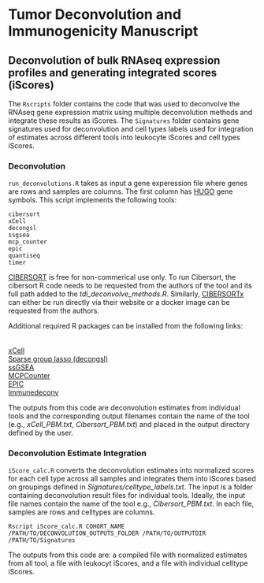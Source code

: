 # Tumor Deconvolution and Immunogenicity Manuscript
## Deconvolution of bulk RNAseq expression profiles and generating integrated scores (iScores)
The ```Rscripts``` folder contains the code that was used to deconvolve the RNAseq gene expression matrix using multiple deconvolution methods and integrate these results as iScores. The ```Signatures``` folder contains gene signatures used for deconvolution and cell types labels used for integration of estimates across different tools into leukocyte iScores and cell types iScores.

### Deconvolution
```run_deconvolutions.R``` takes as input a gene experession file where genes are rows and samples are columns. The first column has [HUGO](https://www.genenames.org/) gene symbols. This script implements the following tools:

```
cibersort
xCell
decongsl
ssgsea
mcp_counter
epic
quantiseq
timer
```
[CIBERSORT](https://cibersort.stanford.edu/) is free for non-commerical use only. To run Cibersort, the cibersort R code needs to be requested from the authors of the tool and its full path added to the *tdi_deconvolve_methods.R*. Similarly, [CIBERSORTx](https://cibersortx.stanford.edu) can either be run directly via their website or a docker image can be requested from the authors.

Additional required R packages can be installed from the following links:

######
[xCell](http://xcell.ucsf.edu/)\
[Sparse group lasso (decongsl)](https://github.com/drisso/deconsgl)\
[ssGSEA](https://bioconductor.org/packages/release/bioc/html/GSVA.html)\
[MCPCounter](https://github.com/ebecht/MCPcounter)\
[EPIC](https://github.com/GfellerLab/EPIC)\
[Immunedeconv](https://github.com/omnideconv/immunedeconv/)

The outputs from this code are deconvolution estimates from individual tools and the corresponding output filenames contain the name of the tool  (e.g., *xCell_PBM.txt, Cibersort_PBM.txt*) and placed in the output directory defined by the user.


### Deconvolution Estimate Integration

```iScore_calc.R``` converts the deconvolution estimates into normalized scores for each cell type across all samples and integrates them into iScores based on groupings defined in *Signatures/celltype_labels.txt*. The input is a folder containing deconvolution result files for individual tools. Ideally, the input file names contain the name of the tool e.g., *Cibersort_PBM.txt*. In each file, samples are rows and celltypes are columns. 

```
Rscript iScore_calc.R COHORT_NAME /PATH/TO/DECONVOLUTION_OUTPUTS_FOLDER /PATH/TO/OUTPUTDIR /PATH/TO/Signatures
```

The outputs from this code are: a compiled file with normalized estimates from all tool, a file with leukocyt iScores, and a file with individual celltype iScores.




